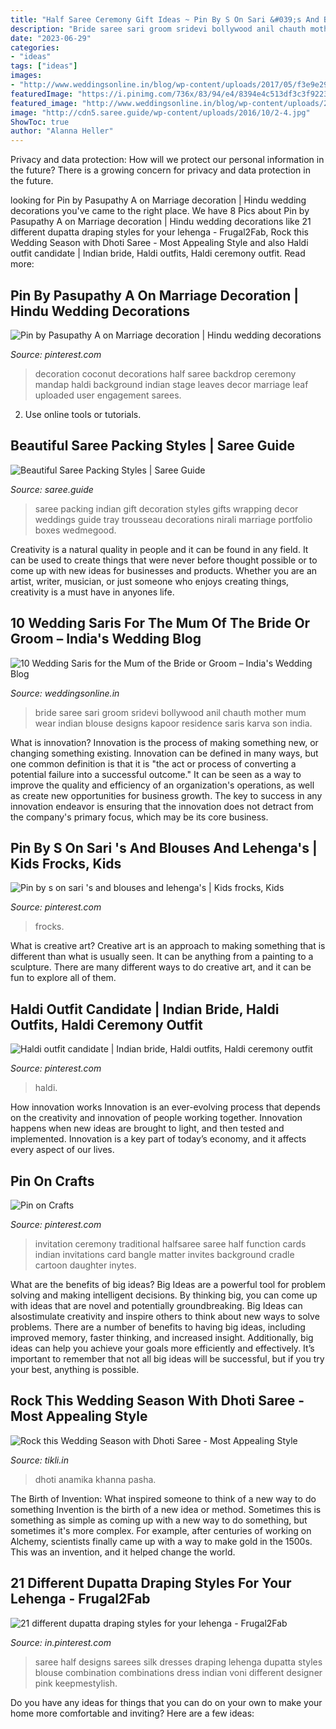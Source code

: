 ```yaml
---
title: "Half Saree Ceremony Gift Ideas ~ Pin By S On Sari &#039;s And Blouses And Lehenga&#039;s"
description: "Bride saree sari groom sridevi bollywood anil chauth mother mum wear indian blouse designs kapoor residence saris karva son india"
date: "2023-06-29"
categories:
- "ideas"
tags: ["ideas"]
images:
- "http://www.weddingsonline.in/blog/wp-content/uploads/2017/05/f3e9e29cbe6587d5b23e360c836e463a.jpg"
featuredImage: "https://i.pinimg.com/736x/83/94/e4/8394e4c513df3c3f922378be0cd5e43e.jpg"
featured_image: "http://www.weddingsonline.in/blog/wp-content/uploads/2017/05/f3e9e29cbe6587d5b23e360c836e463a.jpg"
image: "http://cdn5.saree.guide/wp-content/uploads/2016/10/2-4.jpg"
ShowToc: true
author: "Alanna Heller"
---
```



Privacy and data protection: How will we protect our personal information in the future?
There is a growing concern for privacy and data protection in the future.

	

		
looking for Pin by Pasupathy A on Marriage decoration | Hindu wedding decorations you've came to the right place. We have 8 Pics about Pin by Pasupathy A on Marriage decoration | Hindu wedding decorations like 21 different dupatta draping styles for your lehenga - Frugal2Fab, Rock this Wedding Season with Dhoti Saree - Most Appealing Style and also Haldi outfit candidate | Indian bride, Haldi outfits, Haldi ceremony outfit. Read more:
		
    
## Pin By Pasupathy A On Marriage Decoration | Hindu Wedding Decorations

<img loading=lazy src="https://i.pinimg.com/originals/4b/20/ac/4b20acb2b9e4a2d08eaf2cdf8245d4f3.jpg" onerror="this.onerror=null;this.src='https://tse1.mm.bing.net/th?id=OIP.Pl6ant7iAFrdqX7bXhlYEwHaLH&amp;pid=15.1';" alt="Pin by Pasupathy A on Marriage decoration | Hindu wedding decorations">

_Source: pinterest.com_

>decoration coconut decorations half saree backdrop ceremony mandap haldi background indian stage leaves decor marriage leaf uploaded user engagement sarees. 

	

2. Use online tools or tutorials.

    
## Beautiful Saree Packing Styles | Saree Guide

<img loading=lazy src="http://cdn5.saree.guide/wp-content/uploads/2016/10/2-4.jpg" onerror="this.onerror=null;this.src='https://tse4.mm.bing.net/th?id=OIP.v8nu6u30dG6SN41HAwNhTwHaGD&amp;pid=15.1';" alt="Beautiful Saree Packing Styles | Saree Guide">

_Source: saree.guide_

>saree packing indian gift decoration styles gifts wrapping decor weddings guide tray trousseau decorations nirali marriage portfolio boxes wedmegood. 

	

Creativity is a natural quality in people and it can be found in any field. It can be used to create things that were never before thought possible or to come up with new ideas for businesses and products. Whether you are an artist, writer, musician, or just someone who enjoys creating things, creativity is a must have in anyones life.

    
## 10 Wedding Saris For The Mum Of The Bride Or Groom – India&#039;s Wedding Blog

<img loading=lazy src="http://www.weddingsonline.in/blog/wp-content/uploads/2017/05/f3e9e29cbe6587d5b23e360c836e463a.jpg" onerror="this.onerror=null;this.src='https://tse2.mm.bing.net/th?id=OIP.GEyXLtmHFhAU5pS5g0xnigHaND&amp;pid=15.1';" alt="10 Wedding Saris for the Mum of the Bride or Groom – India&#039;s Wedding Blog">

_Source: weddingsonline.in_

>bride saree sari groom sridevi bollywood anil chauth mother mum wear indian blouse designs kapoor residence saris karva son india. 

	

What is innovation?
Innovation is the process of making something new, or changing something existing. Innovation can be defined in many ways, but one common definition is that it is "the act or process of converting a potential failure into a successful outcome." 
It can be seen as a way to improve the quality and efficiency of an organization's operations, as well as create new opportunities for business growth. 
The key to success in any innovation endeavor is ensuring that the innovation does not detract from the company's primary focus, which may be its core business.

    
## Pin By S On Sari &#039;s And Blouses And Lehenga&#039;s | Kids Frocks, Kids

<img loading=lazy src="https://i.pinimg.com/originals/46/fb/34/46fb34ca7c7e122e3bda963d0de3bbc9.jpg" onerror="this.onerror=null;this.src='https://tse1.mm.bing.net/th?id=OIP.N0B3n7qOBTIpFZyr2d0EoAHaJ4&amp;pid=15.1';" alt="Pin by s on sari &#039;s and blouses and lehenga&#039;s | Kids frocks, Kids">

_Source: pinterest.com_

>frocks. 

	

What is creative art?
Creative art is an approach to making something that is different than what is usually seen. It can be anything from a painting to a sculpture. There are many different ways to do creative art, and it can be fun to explore all of them.

    
## Haldi Outfit Candidate | Indian Bride, Haldi Outfits, Haldi Ceremony Outfit

<img loading=lazy src="https://i.pinimg.com/736x/7e/22/fd/7e22fdedb6aaac26d80c57c803d75521.jpg" onerror="this.onerror=null;this.src='https://tse4.mm.bing.net/th?id=OIP.DJS0kKgOteOq7aVhjh-ymQHaHa&amp;pid=15.1';" alt="Haldi outfit candidate | Indian bride, Haldi outfits, Haldi ceremony outfit">

_Source: pinterest.com_

>haldi. 

	

How innovation works
Innovation is an ever-evolving process that depends on the creativity and innovation of people working together. Innovation happens when new ideas are brought to light, and then tested and implemented. Innovation is a key part of today’s economy, and it affects every aspect of our lives.

    
## Pin On Crafts

<img loading=lazy src="https://i.pinimg.com/736x/83/94/e4/8394e4c513df3c3f922378be0cd5e43e.jpg" onerror="this.onerror=null;this.src='https://tse2.mm.bing.net/th?id=OIP.EVRJ2SFa9Te1t5Emb8dU9gHaKX&amp;pid=15.1';" alt="Pin on Crafts">

_Source: pinterest.com_

>invitation ceremony traditional halfsaree saree half function cards indian invitations card bangle matter invites background cradle cartoon daughter inytes. 

	

What are the benefits of big ideas?
Big Ideas are a powerful tool for problem solving and making intelligent decisions. By thinking big, you can come up with ideas that are novel and potentially groundbreaking. Big Ideas can alsostimulate creativity and inspire others to think about new ways to solve problems.
There are a number of benefits to having big ideas, including improved memory, faster thinking, and increased insight. Additionally, big ideas can help you achieve your goals more efficiently and effectively. It’s important to remember that not all big ideas will be successful, but if you try your best, anything is possible.

    
## Rock This Wedding Season With Dhoti Saree - Most Appealing Style

<img loading=lazy src="https://www.tikli.in/wp-content/uploads/2019/01/Dhoti-Saree-Pants-4-608x911.jpg" onerror="this.onerror=null;this.src='https://tse2.mm.bing.net/th?id=OIP.YLdrZrXQyPi1M_U5e2vQJwHaLG&amp;pid=15.1';" alt="Rock this Wedding Season with Dhoti Saree - Most Appealing Style">

_Source: tikli.in_

>dhoti anamika khanna pasha. 

	

The Birth of Invention: What inspired someone to think of a new way to do something
Invention is the birth of a new idea or method. Sometimes this is something as simple as coming up with a new way to do something, but sometimes it's more complex. For example, after centuries of working on Alchemy, scientists finally came up with a way to make gold in the 1500s. This was an invention, and it helped change the world.

    
## 21 Different Dupatta Draping Styles For Your Lehenga - Frugal2Fab

<img loading=lazy src="https://i.pinimg.com/736x/08/4e/25/084e25277017400bf1e53a43e9aca880.jpg" onerror="this.onerror=null;this.src='https://tse4.mm.bing.net/th?id=OIP.uEdAYIW8tn81jHBd2AmuggHaLH&amp;pid=15.1';" alt="21 different dupatta draping styles for your lehenga - Frugal2Fab">

_Source: in.pinterest.com_

>saree half designs sarees silk dresses draping lehenga dupatta styles blouse combination combinations dress indian voni different designer pink keepmestylish. 

	

Do you have any ideas for things that you can do on your own to make your home more comfortable and inviting? Here are a few ideas: 

